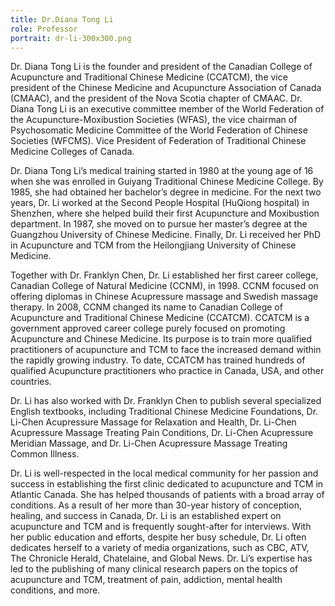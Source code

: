 ```yaml
---
title: Dr.Diana Tong Li
role: Professor
portrait: dr-li-300x300.png
---
```

Dr. Diana Tong Li is the founder and president of the Canadian College of Acupuncture and Traditional Chinese Medicine (CCATCM), the vice president of the Chinese Medicine and Acupuncture Association of Canada (CMAAC), and the president of the Nova Scotia chapter of CMAAC. Dr. Diana Tong Li is an executive committee member of the World Federation of the Acupuncture-Moxibustion Societies (WFAS), the vice chairman of Psychosomatic Medicine Committee of the World Federation of Chinese Societies (WFCMS). Vice President of Federation of Traditional Chinese Medicine Colleges of Canada.

Dr. Diana Tong Li’s medical training started in 1980 at the young age of 16 when she was enrolled in Guiyang Traditional Chinese Medicine College. By 1985, she had obtained her bachelor’s degree in medicine. For the next two years, Dr. Li worked at the Second People Hospital (HuQiong hospital) in Shenzhen, where she helped build their first Acupuncture and Moxibustion department. In 1987, she moved on to pursue her master’s degree at the Guangzhou University of Chinese Medicine. Finally, Dr. Li received her PhD in Acupuncture and TCM from the Heilongjiang University of Chinese Medicine.

Together with Dr. Franklyn Chen, Dr. Li established her first career college, Canadian College of Natural Medicine (CCNM), in 1998. CCNM focused on offering diplomas in Chinese Acupressure massage and Swedish massage therapy. In 2008, CCNM changed its name to Canadian College of Acupuncture and Traditional Chinese Medicine (CCATCM). CCATCM is a government approved career college purely focused on promoting Acupuncture and Chinese Medicine. Its purpose is to train more qualified practitioners of acupuncture and TCM to face the increased demand within the rapidly growing industry. To date, CCATCM has trained hundreds of qualified Acupuncture practitioners who practice in Canada, USA, and other countries.

Dr. Li has also worked with Dr. Franklyn Chen to publish several specialized English textbooks, including Traditional Chinese Medicine Foundations, Dr. Li-Chen Acupressure Massage for Relaxation and Health, Dr. Li-Chen Acupressure Massage Treating Pain Conditions, Dr. Li-Chen Acupressure Meridian Massage, and Dr. Li-Chen Acupressure Massage Treating Common Illness.

Dr. Li is well-respected in the local medical community for her passion and success in establishing the first clinic dedicated to acupuncture and TCM in Atlantic Canada. She has helped thousands of patients with a broad array of conditions. As a result of her more than 30-year history of conception, healing, and success in Canada, Dr. Li is an established expert on acupuncture and TCM and is frequently sought-after for interviews. With her public education and efforts, despite her busy schedule, Dr. Li often dedicates herself to a variety of media organizations, such as CBC, ATV, The Chronicle Herald, Chatelaine, and Global News. Dr. Li’s expertise has led to the publishing of many clinical research papers on the topics of acupuncture and TCM, treatment of pain, addiction, mental health conditions, and more.